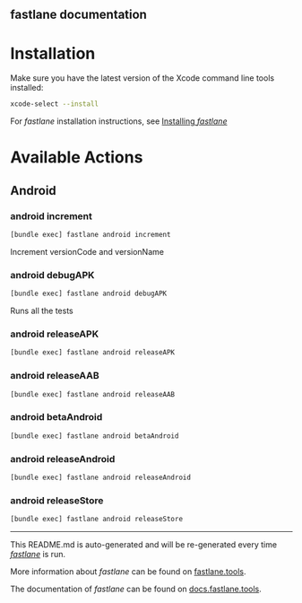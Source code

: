 fastlane documentation
----

# Installation

Make sure you have the latest version of the Xcode command line tools installed:

```sh
xcode-select --install
```

For _fastlane_ installation instructions, see [Installing _fastlane_](https://docs.fastlane.tools/#installing-fastlane)

# Available Actions

## Android

### android increment

```sh
[bundle exec] fastlane android increment
```

Increment versionCode and versionName

### android debugAPK

```sh
[bundle exec] fastlane android debugAPK
```

Runs all the tests

### android releaseAPK

```sh
[bundle exec] fastlane android releaseAPK
```



### android releaseAAB

```sh
[bundle exec] fastlane android releaseAAB
```



### android betaAndroid

```sh
[bundle exec] fastlane android betaAndroid
```



### android releaseAndroid

```sh
[bundle exec] fastlane android releaseAndroid
```



### android releaseStore

```sh
[bundle exec] fastlane android releaseStore
```



----

This README.md is auto-generated and will be re-generated every time [_fastlane_](https://fastlane.tools) is run.

More information about _fastlane_ can be found on [fastlane.tools](https://fastlane.tools).

The documentation of _fastlane_ can be found on [docs.fastlane.tools](https://docs.fastlane.tools).
